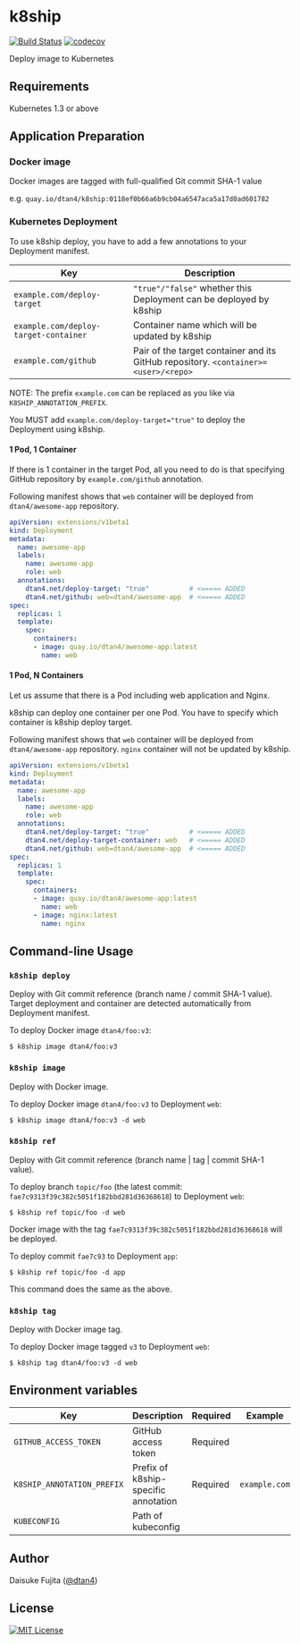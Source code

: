 # k8ship

[![Build Status](https://travis-ci.org/dtan4/k8ship.svg?branch=master)](https://travis-ci.org/dtan4/k8ship)
[![codecov](https://codecov.io/gh/dtan4/k8ship/branch/master/graph/badge.svg)](https://codecov.io/gh/dtan4/k8ship)

Deploy image to Kubernetes

## Requirements

Kubernetes 1.3 or above

## Application Preparation

### Docker image

Docker images are tagged with full-qualified Git commit SHA-1 value

e.g. `quay.io/dtan4/k8ship:0118ef0b66a6b9cb04a6547aca5a17d0ad601782`

### Kubernetes Deployment

To use k8ship deploy, you have to add a few annotations to your Deployment manifest.

|Key|Description|
|---|---|
|`example.com/deploy-target`|`"true"/"false"` whether this Deployment can be deployed by k8ship|
|`example.com/deploy-target-container`|Container name which will be updated by k8ship|
|`example.com/github`|Pair of the target container and its GitHub repository. `<container>=<user>/<repo>`|

NOTE: The prefix `example.com` can be replaced as you like via `K8SHIP_ANNOTATION_PREFIX`.

You MUST add `example.com/deploy-target="true"` to deploy the Deployment using k8ship.

#### 1 Pod, 1 Container

If there is 1 container in the target Pod, all you need to do is that specifying GitHub repository by `example.com/github` annotation.

Following manifest shows that `web` container will be deployed from `dtan4/awesome-app` repository.

```yaml
apiVersion: extensions/v1beta1
kind: Deployment
metadata:
  name: awesome-app
  labels:
    name: awesome-app
    role: web
  annotations:
    dtan4.net/deploy-target: "true"          # <===== ADDED
    dtan4.net/github: web=dtan4/awesome-app  # <===== ADDED
spec:
  replicas: 1
  template:
    spec:
      containers:
      - image: quay.io/dtan4/awesome-app:latest
        name: web
```

#### 1 Pod, N Containers

Let us assume that there is a Pod including web application and Nginx.

k8ship can deploy one container per one Pod.
You have to specify which container is k8ship deploy target.

Following manifest shows that `web` container will be deployed from `dtan4/awesome-app` repository.
`nginx` container will not be updated by k8ship.

```yaml
apiVersion: extensions/v1beta1
kind: Deployment
metadata:
  name: awesome-app
  labels:
    name: awesome-app
    role: web
  annotations:
    dtan4.net/deploy-target: "true"          # <===== ADDED
    dtan4.net/deploy-target-container: web   # <===== ADDED
    dtan4.net/github: web=dtan4/awesome-app  # <===== ADDED
spec:
  replicas: 1
  template:
    spec:
      containers:
      - image: quay.io/dtan4/awesome-app:latest
        name: web
      - image: nginx:latest
        name: nginx
```

## Command-line Usage

### `k8ship deploy`

Deploy with Git commit reference (branch name / commit SHA-1 value).
Target deployment and container are detected automatically from Deployment manifest.

To deploy Docker image `dtan4/foo:v3`:

```sh-session
$ k8ship image dtan4/foo:v3
```

### `k8ship image`

Deploy with Docker image.

To deploy Docker image `dtan4/foo:v3` to Deployment `web`:

```sh-session
$ k8ship image dtan4/foo:v3 -d web
```

### `k8ship ref`

Deploy with Git commit reference (branch name | tag | commit SHA-1 value).

To deploy branch `topic/foo` (the latest commit: `fae7c9313f39c382c5051f182bbd281d36368618`) to Deployment `web`:

```sh-session
$ k8ship ref topic/foo -d web
```

Docker image with the tag `fae7c9313f39c382c5051f182bbd281d36368618` will be deployed.

To deploy commit `fae7c93` to Deployment `app`:

```sh-session
$ k8ship ref topic/foo -d app
```

This command does the same as the above.

### `k8ship tag`

Deploy with Docker image tag.

To deploy Docker image tagged `v3` to Deployment `web`:

```sh-session
$ k8ship tag dtan4/foo:v3 -d web
```

## Environment variables

|Key|Description|Required|Example|
|---|---|---|---|
|`GITHUB_ACCESS_TOKEN`|GitHub access token|Required||
|`K8SHIP_ANNOTATION_PREFIX`|Prefix of k8ship-specific annotation|Required|`example.com`|
|`KUBECONFIG`|Path of kubeconfig|||

## Author

Daisuke Fujita ([@dtan4](https://github.com/dtan4))

## License

[![MIT License](http://img.shields.io/badge/license-MIT-blue.svg?style=flat)](LICENSE)
